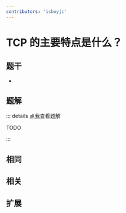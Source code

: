 ```yaml
---
contributors: 'isboyjc'
---
```


# TCP 的主要特点是什么？


## 题干

- 



## 题解

::: details 点我查看题解

  TODO

:::



## 相同


## 相关


## 扩展

